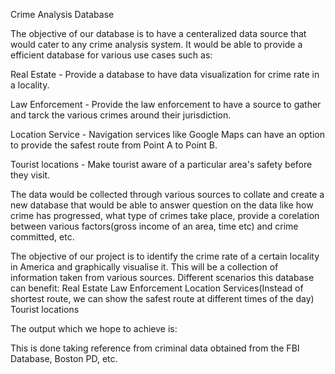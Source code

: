Crime Analysis Database

The objective of our database is to have a centeralized data source that would cater to any crime analysis system. It would be able to provide a efficient database for various use cases such as:

Real Estate - Provide a database to have data visualization for crime rate in a locality.

Law Enforcement - Provide the law enforcement to have a source to gather and tarck the various crimes around their jurisdiction. 

Location Service - Navigation services like Google Maps can have an option to provide the safest route from Point A to Point B.

Tourist locations - Make tourist aware of a particular area's safety before they visit.

The data would be collected through various sources to collate and create a new database that would be able to answer question on the data like how crime has progressed, what type of crimes take place, provide a corelation between various factors(gross income of an area, time etc) and crime committed, etc.



The objective of our project is to identify the crime rate of a certain locality in America and graphically visualise it. 
This will be a collection of information taken from various sources.
Different scenarios this database can benefit:
Real Estate
Law Enforcement
Location Services(Instead of shortest route, we can show the safest route at different times of the day)
Tourist locations

The output which we hope to achieve is:




This is done taking reference from criminal data obtained from the FBI Database, Boston PD, etc.
